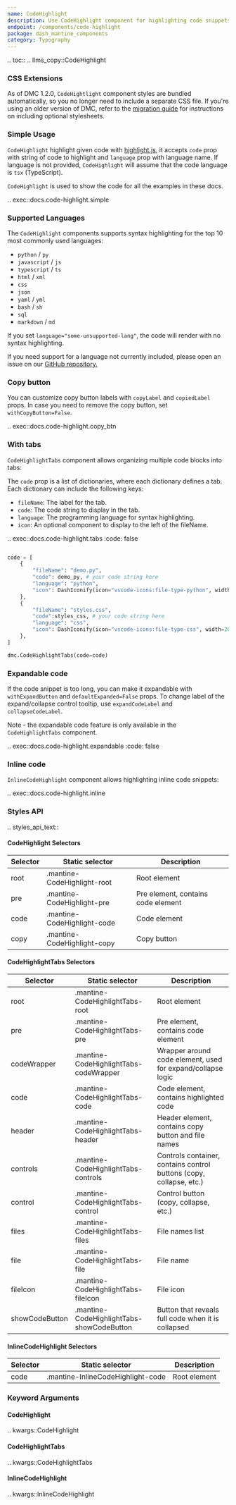 ```yaml
---
name: CodeHighlight
description: Use CodeHighlight component for highlighting code snippets with syntax highlighting for different languages like python, cpp, javascript, etc.
endpoint: /components/code-highlight
package: dash_mantine_components
category: Typography
---
```


.. toc::
.. llms_copy::CodeHighlight


### CSS Extensions

As of DMC 1.2.0, `CodeHightlight` component styles are bundled automatically, so you no longer need to include a separate CSS file.
If you're using an older version of DMC, refer to the [migration guide](/migration) for instructions on including optional stylesheets.



### Simple Usage

`CodeHighlight` highlight given code with [highlight.js](https://highlightjs.org/), it accepts `code` prop with string of
code to highlight and `language` prop with language name. If language is not provided, `CodeHighlight` will assume that
the code language is `tsx` (TypeScript).

`CodeHighlight` is used to show the code for all the examples in these docs.

.. exec::docs.code-highlight.simple

### Supported Languages 

The `CodeHighlight` components supports syntax highlighting for the top 10 most commonly used languages:

* `python` / `py`
* `javascript` / `js`
* `typescript` / `ts`
* `html` / `xml`
* `css`
* `json`
* `yaml` / `yml`
* `bash` / `sh`
* `sql`
* `markdown` / `md`

If you set `language="some-unsupported-lang"`, the code will render with no syntax highlighting.

If you need support for a language not currently included, please open an issue on our [GitHub repository.](https://github.com/snehilvj/dash-mantine-components/issues)

### Copy button
You can customize copy button labels with `copyLabel` and `copiedLabel` props. In case you need to remove 
the copy button, set `withCopyButton=False`.


.. exec::docs.code-highlight.copy_btn


### With tabs
`CodeHighlightTabs` component allows organizing multiple code blocks into tabs:

The `code` prop is a list of dictionaries, where each dictionary defines a tab. Each dictionary can include the following keys:

- `fileName`: The label for the tab.
- `code`: The code string to display in the tab.
- `language`: The programming language for syntax highlighting.
- `icon`: An optional component to display to the left of the fileName.


.. exec::docs.code-highlight.tabs
    :code: false



```python

code = [
    {
        "fileName": "demo.py",
        "code": demo_py, # your code string here
        "language": "python",
        "icon": DashIconify(icon="vscode-icons:file-type-python", width=20), 
    },
    {
        "fileName": "styles.css",
        "code":styles_css, # your code string here
        "language": "css",
        "icon": DashIconify(icon="vscode-icons:file-type-css", width=20), 
    },    
]

dmc.CodeHighlightTabs(code=code)

```

### Expandable code
If the code snippet is too long, you can make it expandable with `withExpandButton` and `defaultExpanded=False` props.
To change label of the expand/collapse control tooltip, use `expandCodeLabel` and `collapseCodeLabel`.

Note - the expandable code feature is only available in the  `CodeHighlightTabs` component.


.. exec::docs.code-highlight.expandable
    :code: false

### Inline code

`InlineCodeHighlight` component allows highlighting inline code snippets:


.. exec::docs.code-highlight.inline

### Styles API

.. styles_api_text::

#### CodeHighlight Selectors

| Selector | Static selector               | Description                          |
|----------|--------------------------------|--------------------------------------|
| root     | .mantine-CodeHighlight-root    | Root element                         |
| pre      | .mantine-CodeHighlight-pre     | Pre element, contains code element   |
| code     | .mantine-CodeHighlight-code    | Code element                         |
| copy     | .mantine-CodeHighlight-copy    | Copy button                          |



#### CodeHighlightTabs Selectors

| Selector      | Static selector                     | Description                                            |
|---------------|--------------------------------------|--------------------------------------------------------|
| root          | .mantine-CodeHighlightTabs-root      | Root element                                           |
| pre           | .mantine-CodeHighlightTabs-pre       | Pre element, contains code element                    |
| codeWrapper   | .mantine-CodeHighlightTabs-codeWrapper | Wrapper around code element, used for expand/collapse logic |
| code          | .mantine-CodeHighlightTabs-code      | Code element, contains highlighted code               |
| header        | .mantine-CodeHighlightTabs-header    | Header element, contains copy button and file names   |
| controls      | .mantine-CodeHighlightTabs-controls  | Controls container, contains control buttons (copy, collapse, etc.) |
| control       | .mantine-CodeHighlightTabs-control   | Control button (copy, collapse, etc.)                 |
| files         | .mantine-CodeHighlightTabs-files     | File names list                                       |
| file          | .mantine-CodeHighlightTabs-file      | File name                                             |
| fileIcon      | .mantine-CodeHighlightTabs-fileIcon  | File icon                                             |
| showCodeButton| .mantine-CodeHighlightTabs-showCodeButton | Button that reveals full code when it is collapsed |


#### InlineCodeHighlight Selectors

| Selector | Static selector                    | Description    |
|----------|-------------------------------------|----------------|
| code     | .mantine-InlineCodeHighlight-code   | Root element   |

### Keyword Arguments

#### CodeHighlight

.. kwargs::CodeHighlight

#### CodeHighlightTabs

.. kwargs::CodeHighlightTabs

#### InlineCodeHighlight

.. kwargs::InlineCodeHighlight